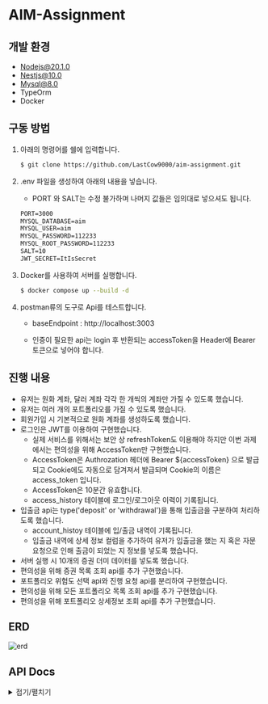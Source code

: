 # AIM-Assignment

## 개발 환경

- Nodejs@20.1.0
- Nestjs@10.0
- Mysql@8.0
- TypeOrm
- Docker

## 구동 방법

1. 아래의 명령어를 쉘에 입력합니다.

   ```bash
   $ git clone https://github.com/LastCow9000/aim-assignment.git
   ```

2. .env 파일을 생성하여 아래의 내용을 넣습니다.
   - PORT 와 SALT는 수정 불가하며 나머지 값들은 임의대로 넣으셔도 됩니다.
   ```txt
   PORT=3000
   MYSQL_DATABASE=aim
   MYSQL_USER=aim
   MYSQL_PASSWORD=112233
   MYSQL_ROOT_PASSWORD=112233
   SALT=10
   JWT_SECRET=ItIsSecret
   ```
3. Docker를 사용하여 서버를 실행합니다.
   ```bash
   $ docker compose up --build -d
   ```
4. postman류의 도구로 Api를 테스트합니다.

   - baseEndpoint : http://localhost:3003

   - 인증이 필요한 api는 login 후 반환되는 accessToken을 Header에 Bearer 토큰으로 넣어야 합니다.

## 진행 내용

- 유저는 원화 계좌, 달러 계좌 각각 한 개씩의 계좌만 가질 수 있도록 했습니다.
- 유저는 여러 개의 포트폴리오를 가질 수 있도록 했습니다.
- 회원가입 시 기본적으로 원화 계좌를 생성하도록 했습니다.
- 로그인은 JWT를 이용하여 구현했습니다.
  - 실제 서비스를 위해서는 보안 상 refreshToken도 이용해야 하지만 이번 과제에서는 편의성을 위해 AccessToken만 구현했습니다.
  - AccessToken은 Authrozation 헤더에 Bearer ${accessToken} 으로 발급되고 Cookie에도 자동으로 담겨져서 발급되며 Cookie의 이름은 access_token 입니다.
  - AccessToken은 10분간 유효합니다.
  - access_history 테이블에 로그인/로그아웃 이력이 기록됩니다.
- 입출금 api는 type('deposit' or 'withdrawal')을 통해 입출금을 구분하여 처리하도록 했습니다.
  - account_histoy 테이블에 입/출금 내역이 기록됩니다.
  - 입출금 내역에 상세 정보 컬럼을 추가하여 유저가 입출금을 했는 지 혹은 자문 요청으로 인해 출금이 되었는 지 정보를 넣도록 했습니다.
- 서버 실행 시 10개의 증권 더미 데이터를 넣도록 했습니다.
- 편의성을 위해 증권 목록 조회 api를 추가 구현했습니다.
- 포트폴리오 위험도 선택 api와 진행 요청 api를 분리하여 구현했습니다.
- 편의성을 위해 모든 포트폴리오 목록 조회 api를 추가 구현했습니다.
- 편의성을 위해 포트폴리오 상세정보 조회 api를 추가 구현했습니다.

## ERD

![erd](https://github.com/user-attachments/assets/3a044069-fd08-48ae-a1e5-d06bdf4f06c9)

## API Docs

<details>
<summary>접기/펼치기</summary>

### 회원가입

- POST /api/v1/users
- Body
  - userId: 회원 아이디
  - password: 비밀번호
  - name: 이름
  - ex) {userId: "testUser", password:"1234", name:"Tim"}

#### Reponse

##### status code: 201

##### Body:

```json
  {
      "success": 성공 여부,
      "data": {
          "id": User PK
      }
  }
```

##### 응답 예시:

```json
{
  "success": true,
  "data": {
    "id": 2
  }
}
```

<br/>

### 로그인

- GET /api/v1/users/login
- Body
  - userId: 회원 아이디
  - password: 비밀번호
  - ex) {userId: "testUser", password:"1234"}

#### Response

##### status code: 201

##### Header:

```http
Authorization: Bearer ${Access Token}
Set-Cookie: access_token=${Access Token}; HttpOnly;
```

##### Body:

```json
{
    "success": 성공 여부,
    "data": {
        "accessToken": Access Token
    }
}
```

##### 응답 예시:

```json
{
  "success": true,
  "data": {
    "accessToken": "eyJhbGciOiJIUzI1NiIsInR5cCI6IkpXVCJ9.eyJpZCI6MSwidXNlcklkIjoiZGlkZGlkdGpzdGpzIiwibmFtZSI6IlNZUyIsImlhdCI6MTczNDY0NTYxMywiZXhwIjoxNzM0NjQ2MjEzfQ.d0G-s266_46Wt5nPGQo3pBftGyiEvE6NnnJwZUTtpZM"
  }
}
```

<br/>

### 잔고 조회 (인증된 유저만 사용 가능)

- GET /api/v1/accounts/:account_type
- Parameters
  - account_type: 계좌 타입
    - enum: ['krw', 'usd']
  - ex) /accounts/krw

#### Reponse

##### status code: 200

##### Body:

```json
{
  "success": 성공 여부,
  "data": {
    "amount": 잔고
  }
}
```

##### 응답 예시:

```json
{
  "success": true,
  "data": {
    "amount": 10000
  }
}
```

<br/>

### 입출금 (인증된 유저만 사용 가능)

- PATCH /api/v1/accounts
- Body
  - accountType: 계좌 타입
    - enum: ['krw', 'usd']
  - transactionType: 거래 종류
    - enum: ['deposit', 'withdrawal']
  - amount: 거래 금액
  - ex) {"accountType": "krw", "transactionType": "deposit", "amount": 3000000}

#### Reponse

##### status code: 200

##### Body:

```json
{
    "success": 성공 여부
}
```

##### 응답 예시:

```json
{
  "success": true
}
```

<br/>

### 증권 등록

- POST /api/v1/stocks
- Body
  - code: 증권 코드
  - name: 증권명
  - price: 증권 가격
  - ex) {"code": "SOXL", "name": "반도체 3배 레버리지", "price": 300000}

#### Reponse

##### status code: 201

##### Body:

```json
{
    "success": 성공 여부,
    "data": {
        "id": 증권 PK
    }
}
```

##### 응답 예시:

```json
{
  "success": true,
  "data": {
    "id": 12
  }
}
```

<br/>

### 증권 목록 조회

- GET /api/v1/stocks

#### Reponse

##### status code: 200

##### Body:

```json
{
    "success": 성공 여부,
    "data": Array<{
        "id": 증권 PK,
        "createdAt": 생성 날짜,
        "updatedAt": 수정 날짜,
        "code": 증권 코드,
        "name": 증권명,
        "price": 증권 가격
      }>
}
```

##### 응답 예시:

```json
{
  "success": true,
  "data": [
    {
      "id": 1,
      "createdAt": "2024-12-19T18:34:27.615Z",
      "updatedAt": "2024-12-19T18:34:27.615Z",
      "code": "sa123",
      "name": "삼성전자",
      "price": 90000
    },
    {
      "id": 2,
      "createdAt": "2024-12-19T18:34:27.621Z",
      "updatedAt": "2024-12-19T18:34:27.621Z",
      "code": "sk456",
      "name": "SK하이닉스",
      "price": 200000
    }
  ]
}
```

### 증권 가격 수정

- PATCH /api/v1/stocks/:stock_code
- Parameters
  - stock_code: 증권코드
  - ex) /stocks/tsla
- Body
  - price: 수정 가격
  - ex) { "price": 3400 }

#### Reponse

##### status code: 200

##### Body:

```json
{
    "success": 성공 여부
}
```

##### 응답 예시:

```json
{
  "success": true
}
```

<br/>

### 증권 삭제

- DELETE /api/v1/stocks/:stock_code
- Parameters
  - stock_code: 증권코드
  - ex) /stocks/tsla

#### Reponse

##### status code: 200

##### Body:

```json
{
    "success": 성공 여부
}
```

##### 응답 예시:

```json
{
  "success": true
}
```

<br/>

### 포트폴리오 위험도 선택 (인증된 유저만 사용 가능)

- POST /api/v1/portfolios
- Body
  - riskType: 위험도
    - enum: ['aggressive', 'moderate']
  - ex) { "riskType": "aggressive" }

#### Reponse

##### status code: 201

##### Body:

```json
{
    "success": 성공 여부,
    "data": {
        "id": 포트폴리오 PK
    }
}
```

##### 응답 예시:

```json
{
  "success": true,
  "data": {
    "id": 3
  }
}
```

<br/>

### 자문 진행 요청 (인증된 유저만 사용 가능)

- POST /api/v1/portfolios/:portfolio_id/execute
- Parameters
  - portfolio_id: 포트폴리오 PK
  - ex) /portfolios/7/execute

#### Reponse

##### status code: 201

##### Body:

```json
{
    "success": 성공 여부
}
```

##### 응답 예시:

```json
{
  "success": true
}
```

### 모든 포트폴리오 리스트 조회 (인증된 유저만 사용 가능)

- GET /api/v1/portfolios

#### Reponse

##### status code: 200

##### Body:

```json
{
  "success": true,
  "data": Array<{
      "id": 포트폴리오 PK,
      "createdAt": 생성 날짜,
      "updatedAt": 수정 날짜,
      "riskType": 위험도,
      "isProgressed": 자문 요청 진행 여부
  }>
}
```

##### 응답 예시:

```json
{
  "success": true,
  "data": [
    {
      "id": 2,
      "createdAt": "2024-12-20T04:06:21.175Z",
      "updatedAt": "2024-12-20T04:06:45.000Z",
      "riskType": "aggressive",
      "isProgressed": true
    },
    {
      "id": 3,
      "createdAt": "2024-12-20T04:06:23.177Z",
      "updatedAt": "2024-12-20T04:07:48.000Z",
      "riskType": "aggressive",
      "isProgressed": true
    }
  ]
}
```

<br/>

### 포트폴리오 상세 정보 조회 (인증된 유저만 사용 가능)

- GET /api/v1/portfolios/:portfolio_id
- Parameters
  - portfolio_id: 포트폴리오 PK
  - ex) /portfolios/6

#### Reponse

##### status code: 200

##### Body:

```json
{
  "success": 성공 여부,
  "data": Array<{
      "code": 증권 코드,
      "name": 증권명,
      "quantity": 보유 수량,
      "purchasePrice": 1주당 구입 가격,
      "purchaseDate": 구매 날짜
  }>
}
```

##### 응답 예시:

```json
{
  "success": true,
  "data": [
    {
      "code": "hd123",
      "name": "HD현대일렉트릭",
      "quantity": 3,
      "purchasePrice": 390000,
      "purchaseDate": "2024-12-20T07:47:11.131Z"
    },
    {
      "code": "lg123",
      "name": "LG에너지솔루션",
      "quantity": 1,
      "purchasePrice": 300000,
      "purchaseDate": "2024-12-20T07:47:11.140Z"
    }
  ]
}
```

  </details>
